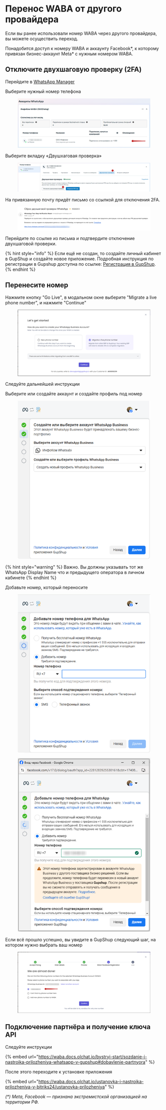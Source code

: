 # Перенос WABA от другого провайдера

Если вы ранее использовали номер WABA через другого провайдера, вы можете осуществить переход.&#x20;

Понадобится доступ к номеру WABA и аккаунту Facebook\*, к которому привязан бизнес-аккаунт Meta\* с нужным номером WABA.

## Отключите двухшаговую проверку (2FA)

Перейдите в [WhatsApp Manager](https://business.facebook.com/latest/whatsapp_manager/overview/)

Выберите нужный номер телефона

<figure><img src="../.gitbook/assets/image (276).png" alt=""><figcaption></figcaption></figure>

Выберите вкладку «Двушхаговая проверка»

<figure><img src="../.gitbook/assets/image (277).png" alt=""><figcaption></figcaption></figure>

На привязанную почту придёт письмо со ссылкой для отключения 2FA.

<figure><img src="../.gitbook/assets/image (278).png" alt=""><figcaption></figcaption></figure>

Перейдите по ссылке из письма и подтвердите отключение двухшаговой проверки.

{% hint style="info" %}
Если ещё не создан, то создайте личный кабинет в GupShup и создайте новое приложение. Подробная инструкция по регистрации в Gupshup доступна по ссылке: [Регистрация в GupShup](https://waba.docs.olchat.io/bystryi-start/registraciya-v-gupshup).
{% endhint %}

## Перенесите номер

Нажмите кнопку "Go Live", в модальном окне выберите "Migrate a live phone number", и нажмите "Continue"

<figure><img src="../.gitbook/assets/image (279).png" alt=""><figcaption></figcaption></figure>

Следуйте дальнейшей инструкции

Выберите или создайте аккаунт и создайте профиль под номер

<figure><img src="../.gitbook/assets/image (281).png" alt=""><figcaption></figcaption></figure>



{% hint style="warning" %}
Важно. Вы должны указывать тот же WhatsApp Display Name что и предыдущего оператора в личном кабинете
{% endhint %}

Добавьте номер, который переносите

<figure><img src="../.gitbook/assets/image (282).png" alt=""><figcaption></figcaption></figure>

<figure><img src="../.gitbook/assets/image (280).png" alt=""><figcaption></figcaption></figure>

Если всё прошло успешно, вы увидите в GupShup следующий шаг, на котором нужно выбрать ваш номер

<figure><img src="../.gitbook/assets/image (283).png" alt=""><figcaption></figcaption></figure>

## Подключение партнёра и получение ключа API

Следуйте инструкции

{% embed url="https://waba.docs.olchat.io/bystryi-start/sozdanie-i-nastroika-prilozheniya-whatsapp-v-gupshup#dobavlenie-partnyora" %}

После этого переходите к установке приложения



{% embed url="https://waba.docs.olchat.io/ustanovka-i-nastroika-prilozheniya-v-bitriks24/ustanovka-prilozheniya" %}



_(\*) Meta, Facebook — признана экстремистской организацией на территории РФ._
